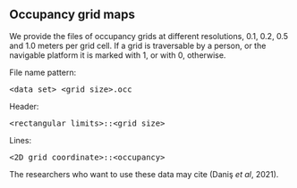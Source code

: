 ## Occupancy grid maps

We provide the files of occupancy grids at different resolutions, 0.1, 0.2, 0.5 and 1.0 meters per grid cell. If a grid is traversable by a person, or the navigable platform it is marked with 1, or with 0, otherwise.

File name pattern: 
<pre>&lt;data_set&gt;_&lt;grid_size&gt;.occ</pre>

Header:
<pre>&lt;rectangular_limits&gt;::&lt;grid_size&gt;</pre>
Lines:
<pre>&lt;2D_grid_coordinate&gt;::&lt;occupancy&gt;</pre>

The researchers who want to use these data may cite (Daniş _et al_, 2021).
